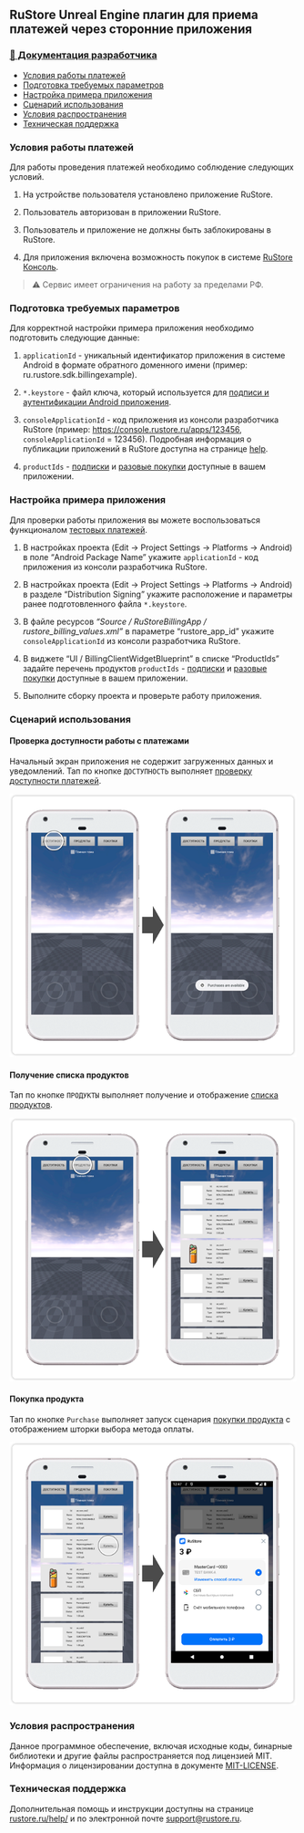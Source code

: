 ## RuStore Unreal Engine плагин для приема платежей через сторонние приложения

### [🔗 Документация разработчика][10]

- [Условия работы платежей](#Условия-работы-платежей)
- [Подготовка требуемых параметров](#Подготовка-требуемых-параметров)
- [Настройка примера приложения](#Настройка-примера-приложения)
- [Сценарий использования](#Сценарий-использования)
- [Условия распространения](#Условия-распространения)
- [Техническая поддержка](#Техническая-поддержка)


### Условия работы платежей

Для работы проведения платежей необходимо соблюдение следующих условий.

1. На устройстве пользователя установлено приложение RuStore.

2. Пользователь авторизован в приложении RuStore.

3. Пользователь и приложение не должны быть заблокированы в RuStore.

4. Для приложения включена возможность покупок в системе [RuStore Консоль](https://console.rustore.ru/).

> ⚠️ Сервис имеет ограничения на работу за пределами РФ.


### Подготовка требуемых параметров

Для корректной настройки примера приложения необходимо подготовить следующие данные:

1. `applicationId` - уникальный идентификатор приложения в системе Android в формате обратного доменного имени (пример: ru.rustore.sdk.billingexample).

2. `*.keystore` - файл ключа, который используется для [подписи и аутентификации Android приложения](https://www.rustore.ru/help/developers/publishing-and-verifying-apps/app-publication/apk-signature/).

3. `consoleApplicationId` - код приложения из консоли разработчика RuStore (пример: https://console.rustore.ru/apps/123456, `consoleApplicationId` = 123456). Подробная информация о публикации приложений в RuStore доступна на странице [help](https://www.rustore.ru/help/developers/publishing-and-verifying-apps/).

4. `productIds` - [подписки](https://www.rustore.ru/help/developers/monetization/create-app-subscription/) и [разовые покупки](https://www.rustore.ru/help/developers/monetization/create-paid-product-in-application/) доступные в вашем приложении.


### Настройка примера приложения

Для проверки работы приложения вы можете воспользоваться функционалом [тестовых платежей](https://www.rustore.ru/help/developers/monetization/sandbox).

1. В настройках проекта (Edit → Project Settings → Platforms → Android) в поле “Android Package Name” укажите `applicationId` - код приложения из консоли разработчика RuStore.

2. В настройках проекта (Edit → Project Settings → Platforms → Android) в разделе “Distribution Signing” укажите расположение и параметры ранее подготовленного файла `*.keystore`.

3. В файле ресурсов _“Source / RuStoreBillingApp / rustore_billing_values.xml”_ в параметре “rustore_app_id” укажите `consoleApplicationId` из консоли разработчика RuStore.

4. В виджете “UI / BillingClientWidgetBlueprint” в списке “ProductIds” задайте перечень продуктов `productIds` - [подписки](https://www.rustore.ru/help/developers/monetization/create-app-subscription/) и [разовые покупки](https://www.rustore.ru/help/developers/monetization/create-paid-product-in-application/) доступные в вашем приложении.

5. Выполните сборку проекта и проверьте работу приложения.


### Сценарий использования

#### Проверка доступности работы с платежами

Начальный экран приложения не содержит загруженных данных и уведомлений. Тап по кнопке `ДОСТУПНОСТЬ` выполняет [проверку доступности платежей][20].

![Проверка доступности платежей](images/02_check_purchases_availability.png)


#### Получение списка продуктов

Тап по кнопке `ПРОДУКТЫ` выполняет получение и отображение [списка продуктов][30].

![Получение списка продуктов](images/03_update_products_list.png)


#### Покупка продукта

Тап по кнопке `Purchase` выполняет запуск сценария [покупки продукта][40] с отображением шторки выбора метода оплаты.

![Покупка продукта](images/04_purchase.png)


### Условия распространения

Данное программное обеспечение, включая исходные коды, бинарные библиотеки и другие файлы распространяется под лицензией MIT. Информация о лицензировании доступна в документе [MIT-LICENSE](../MIT-LICENSE.txt).


### Техническая поддержка

Дополнительная помощь и инструкции доступны на странице [rustore.ru/help/](https://www.rustore.ru/help/) и по электронной почте [support@rustore.ru](mailto:support@rustore.ru).

[10]: https://www.rustore.ru/help/sdk/payments/unreal/6-1-0
[20]: https://www.rustore.ru/help/sdk/payments/unreal/6-1-0#checkpurchasesavailability
[30]: https://www.rustore.ru/help/sdk/payments/unreal/6-1-0#getproducts
[40]: https://www.rustore.ru/help/sdk/payments/unreal/6-1-0#purchaseproduct
